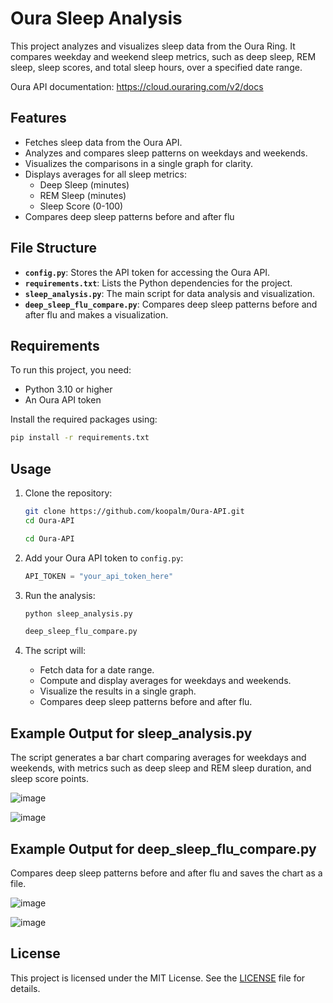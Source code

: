 # Oura Sleep Analysis

This project analyzes and visualizes sleep data from the Oura Ring. It compares weekday and weekend sleep metrics, such as deep sleep, REM sleep, sleep scores, and total sleep hours, over a specified date range.

Oura API documentation: https://cloud.ouraring.com/v2/docs

## Features

- Fetches sleep data from the Oura API.
- Analyzes and compares sleep patterns on weekdays and weekends.
- Visualizes the comparisons in a single graph for clarity.
- Displays averages for all sleep metrics:
  - Deep Sleep (minutes)
  - REM Sleep (minutes)
  - Sleep Score (0-100)
- Compares deep sleep patterns before and after flu

## File Structure

- **`config.py`**: Stores the API token for accessing the Oura API.
- **`requirements.txt`**: Lists the Python dependencies for the project.
- **`sleep_analysis.py`**: The main script for data analysis and visualization.
- **`deep_sleep_flu_compare.py`**: Compares deep sleep patterns before and after flu and makes a visualization.


## Requirements

To run this project, you need:

- Python 3.10 or higher
- An Oura API token

Install the required packages using:

```bash
pip install -r requirements.txt
```

## Usage

1. Clone the repository:
   ```bash
   git clone https://github.com/koopalm/Oura-API.git
   cd Oura-API
   ```
   
   ```bash
   cd Oura-API
   ```

2. Add your Oura API token to `config.py`:
   ```python
   API_TOKEN = "your_api_token_here"
   ```

3. Run the analysis:
   ```bash
   python sleep_analysis.py
   ```
   ```bash
   deep_sleep_flu_compare.py
   ```

4. The script will:
   - Fetch data for a date range.
   - Compute and display averages for weekdays and weekends.
   - Visualize the results in a single graph.
   - Compares deep sleep patterns before and after flu.

## Example Output for sleep_analysis.py

The script generates a bar chart comparing averages for weekdays and weekends, with metrics such as deep sleep and REM sleep duration, and sleep score points.

![image](https://github.com/user-attachments/assets/ae439c90-c5f3-4a87-9942-0111c7a87761)

![image](https://github.com/user-attachments/assets/19804e0d-e5fe-40c9-b117-5e03e04dd1ba)

## Example Output for deep_sleep_flu_compare.py

Compares deep sleep patterns before and after flu and saves the chart as a file.

![image](https://github.com/user-attachments/assets/58aade36-31a2-4cc3-8f51-9342b27a1d21)

![image](https://github.com/user-attachments/assets/fc1f3d59-24b3-4648-a280-37febab0be74)

## License

This project is licensed under the MIT License. See the [LICENSE](LICENSE) file for details.
